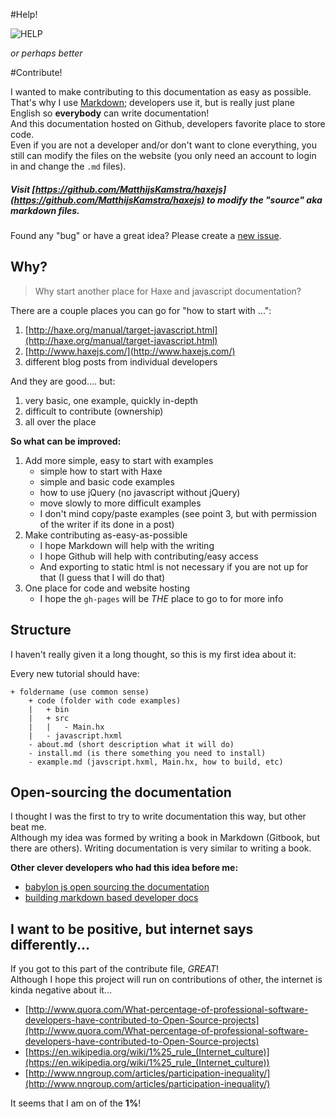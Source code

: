 #Help!

![HELP](http://lorempixel.com/800/200/technics/HELP/)

_or perhaps better_

#Contribute!

I wanted to make contributing to this documentation as easy as possible.  
That's why I use [Markdown](http://daringfireball.net/projects/markdown/); developers use it, but is really just plane English so **everybody** can write documentation!  
And this documentation hosted on Github, developers favorite place to store code.  
Even if you are not a developer and/or don't want to clone everything, you still can modify the files on the website (you only need an account to login in and change the `.md` files).


##### Visit [https://github.com/MatthijsKamstra/haxejs](https://github.com/MatthijsKamstra/haxejs) to modify the "source" aka markdown files.

Found any "bug" or have a great idea? Please create a [new issue](https://github.com/MatthijsKamstra/haxejs/issues/new).


## Why?

> Why start another place for Haxe and javascript documentation?

There are a couple places you can go for "how to start with ...":   

1. [http://haxe.org/manual/target-javascript.html](http://haxe.org/manual/target-javascript.html) 
2. [http://www.haxejs.com/](http://www.haxejs.com/)
3. different blog posts from individual developers

And they are good.... but:

1. very basic, one example, quickly in-depth
2. difficult to contribute (ownership)
3. all over the place

**So what can be improved:**

1. Add more simple, easy to start with examples
	* simple how to start with Haxe
	* simple and basic code examples
	* how to use jQuery (no javascript without jQuery)
	* move slowly to more difficult examples
	* I don't mind copy/paste examples (see point 3, but with permission of the writer if its done in a post) 
2. Make contributing as-easy-as-possible
	* I hope Markdown will help with the writing
	* I hope Github will help with contributing/easy access
	* And exporting to static html is not necessary if you are not up for that (I guess that I will do that)
3. One place for code and website hosting 
	* I hope the `gh-pages` will be *THE* place to go to for more info



## Structure

I haven't really given it a long thought, so this is my first idea about it:

Every new tutorial should have:

```
+ foldername (use common sense)
	+ code (folder with code examples)
	|	+ bin
	|	+ src
	|	|	- Main.hx
	|	- javascript.hxml
	- about.md (short description what it will do)
	- install.md (is there something you need to install)
	- example.md (javscript.hxml, Main.hx, how to build, etc)

```


## Open-sourcing the documentation

I thought I was the first to try to write documentation this way, but other beat me.  
Although my idea was formed by writing a book in Markdown (Gitbook, but there are others).
Writing documentation is very similar to writing a book.

**Other clever developers who had this idea before me:**  

* [babylon js open sourcing the documentation](http://blogs.msdn.com/b/eternalcoding/archive/2015/08/11/babylon-js-open-sourcing-the-documentation.aspx)
* [building markdown based developer docs](https://medium.com/code-stories/building-markdown-based-developer-docs-87c0317c56f7)


## I want to be positive, but internet says differently...

If you got to this part of the contribute file, *GREAT*!  
Although I hope this project will run on contributions of other, the internet is kinda negative about it...

* [http://www.quora.com/What-percentage-of-professional-software-developers-have-contributed-to-Open-Source-projects](http://www.quora.com/What-percentage-of-professional-software-developers-have-contributed-to-Open-Source-projects)
* [https://en.wikipedia.org/wiki/1%25_rule_(Internet_culture)](https://en.wikipedia.org/wiki/1%25_rule_(Internet_culture))
* [http://www.nngroup.com/articles/participation-inequality/](http://www.nngroup.com/articles/participation-inequality/)

It seems that I am on of the **1%**!